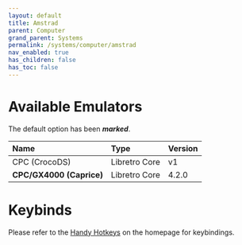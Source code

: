 ```yaml
---
layout: default
title: Amstrad
parent: Computer
grand_parent: Systems
permalink: /systems/computer/amstrad
nav_enabled: true
has_children: false
has_toc: false
---
```


# Available Emulators

The default option has been ***marked***.

| Name                     | Type             | Version           |
|:-------------------------|:-----------------|:------------------|
| CPC (CrocoDS)            | Libretro Core    | v1                |
| **CPC/GX4000 (Caprice)** | Libretro Core    | 4.2.0             |


# Keybinds 

Please refer to the [Handy Hotkeys](/#handy-hotkeys) on the homepage for keybindings.
